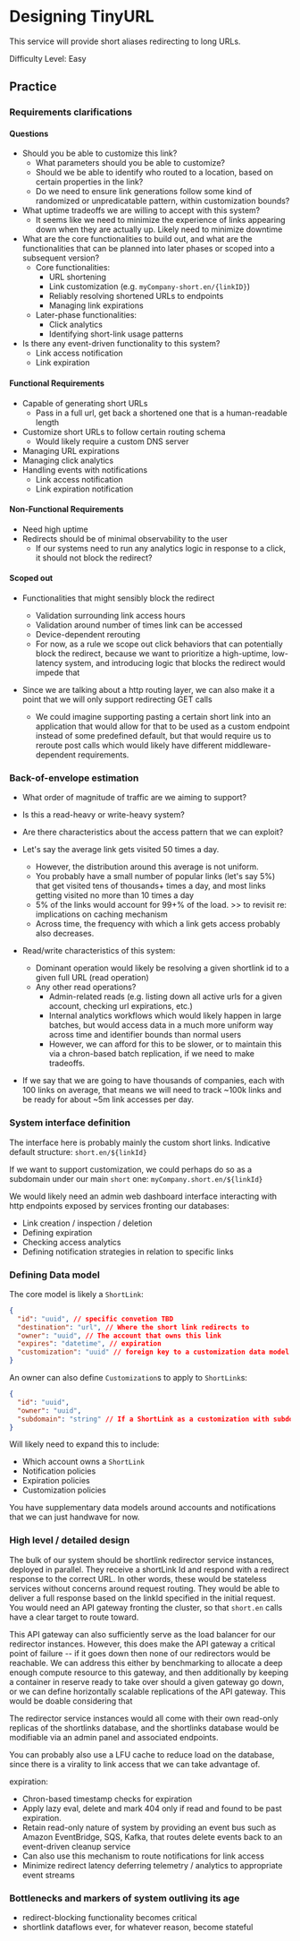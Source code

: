 # Designing TinyURL

This service will provide short aliases redirecting to long URLs.

Difficulty Level: Easy

## Practice

### Requirements clarifications

#### Questions

- Should you be able to customize this link?
  - What parameters should you be able to customize?
  - Should we be able to identify who routed to a location, based on certain properties in the link?
  - Do we need to ensure link generations follow some kind of randomized or unpredicatable pattern, within customization bounds?
- What uptime tradeoffs we are willing to accept with this system?
  - It seems like we need to minimize the experience of links appearing down when they are actually up. Likely need to minimize downtime
- What are the core functionalities to build out, and what are the functionalities that can be planned into later phases or scoped into a subsequent version?
  - Core functionalities:
    - URL shortening
    - Link customization (e.g. `myCompany-short.en/{linkID}`)
    - Reliably resolving shortened URLs to endpoints
    - Managing link expirations
  - Later-phase functionalities:
    - Click analytics
    - Identifying short-link usage patterns
- Is there any event-driven functionality to this system?
  - Link access notification
  - Link expiration

#### Functional Requirements

- Capable of generating short URLs
  - Pass in a full url, get back a shortened one that is a human-readable length
- Customize short URLs to follow certain routing schema
  - Would likely require a custom DNS server
- Managing URL expirations
- Managing click analytics
- Handling events with notifications
  - Link access notification
  - Link expiration notification

#### Non-Functional Requirements

- Need high uptime
- Redirects should be of minimal observability to the user
  - If our systems need to run any analytics logic in response to a click, it should not block the redirect?

#### Scoped out

- Functionalities that might sensibly block the redirect

  - Validation surrounding link access hours
  - Validation around number of times link can be accessed
  - Device-dependent rerouting
  - For now, as a rule we scope out click behaviors that can potentially block the redirect, because we want to prioritize a high-uptime, low-latency system, and introducing logic that blocks the redirect would impede that

- Since we are talking about a http routing layer, we can also make it a point that we will only support redirecting GET calls
  - We could imagine supporting pasting a certain short link into an application that would allow for that to be used as a custom endpoint instead of some predefined default, but that would require us to reroute post calls which would likely have different middleware-dependent requirements.

### Back-of-envelope estimation

- What order of magnitude of traffic are we aiming to support?
- Is this a read-heavy or write-heavy system?
- Are there characteristics about the access pattern that we can exploit?

- Let's say the average link gets visited 50 times a day.
  - However, the distribution around this average is not uniform.
  - You probably have a small number of popular links (let's say 5%) that get visited tens of thousands+ times a day, and most links getting visited no more than 10 times a day
  - 5% of the links would account for 99+% of the load. >> to revisit re: implications on caching mechanism
  - Across time, the frequency with which a link gets access probably also decreases.
- Read/write characteristics of this system:
  - Dominant operation would likely be resolving a given shortlink id to a given full URL (read operation)
  - Any other read operations?
    - Admin-related reads (e.g. listing down all active urls for a given account, checking url expirations, etc.)
    - Internal analytics workflows which would likely happen in large batches, but would access data in a much more uniform way across time and identifier bounds than normal users
    - However, we can afford for this to be slower, or to maintain this via a chron-based batch replication, if we need to make tradeoffs.
- If we say that we are going to have thousands of companies, each with 100 links on average, that means we will need to track ~100k links and be ready for about ~5m link accesses per day.

### System interface definition

The interface here is probably mainly the custom short links.
Indicative default structure:
`short.en/${linkId}`

If we want to support customization, we could perhaps do so as a subdomain under our main `short` one:
`myCompany.short.en/${linkId}`

We would likely need an admin web dashboard interface interacting with http endpoints exposed by services fronting our databases:

- Link creation / inspection / deletion
- Defining expiration
- Checking access analytics
- Defining notification strategies in relation to specific links

### Defining Data model

The core model is likely a `ShortLink`:

```json
{
  "id": "uuid", // specific convetion TBD
  "destination": "url", // Where the short link redirects to
  "owner": "uuid", // The account that owns this link
  "expires": "datetime", // expiration
  "customization": "uuid" // foreign key to a customization data model
}
```

An owner can also define `Customization`s to apply to `ShortLink`s:

```json
{
  "id": "uuid",
  "owner": "uuid",
  "subdomain": "string" // If a ShortLink as a customization with subdomain "hello", shortlink will be hello.shorten.me
}
```

Will likely need to expand this to include:

- Which account owns a `ShortLink`
- Notification policies
- Expiration policies
- Customization policies

You have supplementary data models around accounts and notifications that we can just handwave for now.

### High level / detailed design

The bulk of our system should be shortlink redirector service instances, deployed in parallel.
They receive a shortLink Id and respond with a redirect response to the correct URL.
In other words, these would be stateless services without concerns around request routing.
They would be able to deliver a full response based on the linkId specified in the initial request.
You would need an API gateway fronting the cluster, so that `short.en` calls have a clear target to route toward.

This API gateway can also sufficiently serve as the load balancer for our redirector instances.
However, this does make the API gateway a critical point of failure -- if it goes down then none of our redirectors would be reachable.
We can address this either by benchmarking to allocate a deep enough compute resource to this gateway, and then additionally by keeping a container in reserve ready to take over should a given gateway go down, or we can define horizontally scalable replications of the API gateway. This would be doable considering that

The redirector service instances would all come with their own read-only replicas of the shortlinks database, and the shortlinks database would be modifiable via an admin panel and associated endpoints.

You can probably also use a LFU cache to reduce load on the database, since there is a virality to link access that we can take advantage of.

expiration:

- Chron-based timestamp checks for expiration
- Apply lazy eval, delete and mark 404 only if read and found to be past expiration.
- Retain read-only nature of system by providing an event bus such as Amazon EventBridge, SQS, Kafka, that routes delete events back to an event-driven cleanup service
- Can also use this mechanism to route notifications for link access
- Minimize redirect latency deferring telemetry / analytics to appropriate event streams

### Bottlenecks and markers of system outliving its age

- redirect-blocking functionality becomes critical
- shortlink dataflows ever, for whatever reason, become stateful
